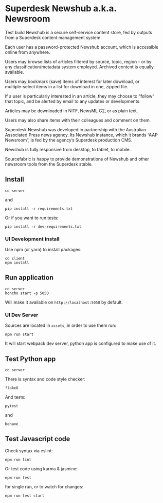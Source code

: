 # Superdesk Newshub a.k.a. Newsroom
Test build
Newshub is a secure self-service content store, fed by outputs from a Superdesk content management system.

Each user has a password-protected Newshub account, which is accessible online from anywhere. 

Users may browse lists of articles filtered by source, topic, region - or by any classification/metadata system employed. Archived content is equally available.

Users may bookmark (save) items of interest for later download, or multiple-select items in a list for download in one, zipped file.

If a user is particularly interested in an article, they may choose to “follow” that topic, and be alerted by email to any updates or developments. 

Articles may be downloaded in NITF, NewsML G2, or as plain text. 

Users may also share items with their colleagues and comment on them.

Superdesk Newshub was developed in partnership with the Australian Associated Press news agency. Its Newshub instance, which it brands “AAP Newsroom”, is fed by the agency’s Superdesk production CMS. 

Newshub is fully responsive from desktop, to tablet, to mobile.

Sourcefabric is happy to provide demonstrations of Newshub and other newsroom tools from the Superdesk stable.

## Install

```
cd server
```

and

```
pip install -r requirements.txt
```

Or if you want to run tests:

```
pip install -r dev-requirements.txt
```

### UI Development install

Use npm (or yarn) to install packages:

```
cd client
npm install
```

## Run application

```
cd server
honcho start -p 5050
```

Will make it available on `http://localhost:5050` by default.

### UI Dev Server

Sources are located in `assets`, in order to use them run:

```
npm run start
```

It will start webpack dev server, python app is configured to make use of it.

## Test Python app

```
cd server
```

There is syntax and code style checker:

```
flake8 
```

And tests:

```
pytest
```

and 

```
behave
```


## Test Javascript code

Check syntax via eslint:

```
npm run lint
```

Or test code using karma & jasmine:

```
npm run test
```

for single run, or to watch for changes:

```
npm run test start
```
